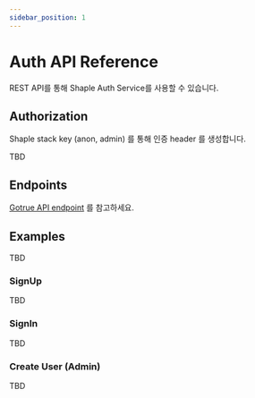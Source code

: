 ```yaml
---
sidebar_position: 1
---
```


# Auth API Reference
REST API를 통해 Shaple Auth Service를 사용할 수 있습니다.

## Authorization
Shaple stack key (anon, admin) 를 통해 인증 header 를 생성합니다.

TBD

## Endpoints
[Gotrue API endpoint](https://github.com/supabase/gotrue?tab=readme-ov-file#endpoints) 를 참고하세요.

## Examples
TBD
### SignUp
TBD
### SignIn
TBD
### Create User (Admin)
TBD

